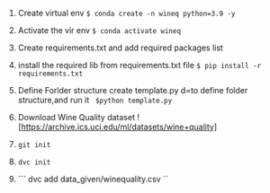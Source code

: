 1. Create virtual env
``` $ conda create -n wineq python=3.9 -y ```

2. Activate the vir env 
``` $ conda activate wineq ```

3. Create requirements.txt and add required packages list
4. install the required lib from requirements.txt file
``` $ pip install -r requirements.txt ```

4. Define Forlder structure 
create template.py d=to define folder structure,and run it 
``` $python template.py```

5. Download Wine Quality dataset 
![https://archive.ics.uci.edu/ml/datasets/wine+quality]

6. ``` git init ```
7. ``` dvc init ```
8. ``` dvc add data_given/winequality.csv ``

